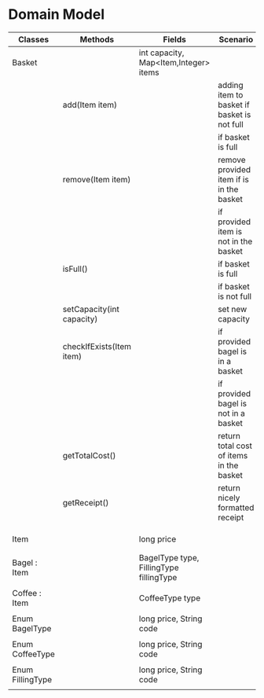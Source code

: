 # Domain Model

| Classes          | Methods                   | Fields                                  | Scenario                                    | Output    |
|------------------|---------------------------|-----------------------------------------|---------------------------------------------|-----------|
| Basket           |                           | int capacity, Map<Item,Integer> items   |                                             |           |
|                  | add(Item item)            |                                         | adding item to basket if basket is not full | void      |
|                  |                           |                                         | if basket is full                           | Exception |
|                  | remove(Item item)         |                                         | remove provided item if is in the basket    | void      |
|                  |                           |                                         | if provided item is not in the basket       | Exception |
|                  | isFull()                  |                                         | if basket is full                           | true      |
|                  |                           |                                         | if basket is not full                       | false     |
|                  | setCapacity(int capacity) |                                         | set new capacity                            |           |
|                  | checkIfExists(Item item)  |                                         | if provided bagel is in a basket            | true      |
|                  |                           |                                         | if provided bagel is not in a basket        | false     |
|                  | getTotalCost()            |                                         | return total cost of items in the basket    | double    |
|                  | getReceipt()              |                                         | return nicely formatted receipt             | String    |
|                  |                           |                                         |                                             |           |
|                  |                           |                                         |                                             |           |
|                  |                           |                                         |                                             |           |
| Item             |                           | long price                              |                                             |           |
|                  |                           |                                         |                                             |           |
|                  |                           |                                         |                                             |           |
| Bagel : Item     |                           | BagelType type, FillingType fillingType |                                             |           |
|                  |                           |                                         |                                             |           |
| Coffee : Item    |                           | CoffeeType type                         |                                             |           |
|                  |                           |                                         |                                             |           |
| Enum BagelType   |                           | long price, String code                 |                                             |           |
|                  |                           |                                         |                                             |           |
| Enum CoffeeType  |                           | long price, String code                 |                                             |           |
|                  |                           |                                         |                                             |           |
| Enum FillingType |                           | long price, String code                 |                                             |           |
|                  |                           |                                         |                                             |           |

